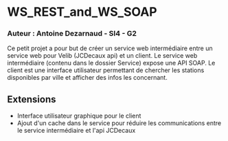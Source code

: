 # WS_REST_and_WS_SOAP
### Auteur : Antoine Dezarnaud - SI4 - G2

Ce petit projet a pour but de créer un service web intermédiaire entre un service web pour Velib (JCDecaux api) et un client.
Le service web intermédiaire (contenu dans le dossier Service) expose une API SOAP.
Le client est une interface utilisateur permettant de chercher les stations disponibles par ville et afficher des infos les concernant.

## Extensions
* Interface utilisateur graphique pour le client
* Ajout d'un cache dans le service pour réduire les communications entre le service intermédiaire et l'api JCDecaux
